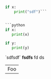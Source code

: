 

```python
if x:
    print("sdf")```


```python
if x:
   print(x)

if y:
   print(y)
```

<a n="sdf" abc="sdf">
  `sdfsdf` <b>fsdfs</b> fd ds 
</a>
<table>
    <tr>
        <td>Foo</td>
    </tr>
</table>

